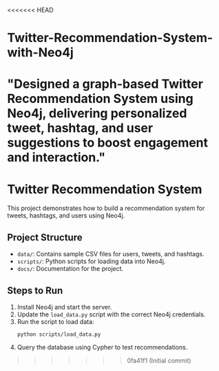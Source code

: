 <<<<<<< HEAD
# Twitter-Recommendation-System-with-Neo4j
"Designed a graph-based Twitter Recommendation System using Neo4j, delivering personalized tweet, hashtag, and user suggestions to boost engagement and interaction."
=======
# Twitter Recommendation System

This project demonstrates how to build a recommendation system for tweets, hashtags, and users using Neo4j.

## Project Structure
- `data/`: Contains sample CSV files for users, tweets, and hashtags.
- `scripts/`: Python scripts for loading data into Neo4j.
- `docs/`: Documentation for the project.

## Steps to Run
1. Install Neo4j and start the server.
2. Update the `load_data.py` script with the correct Neo4j credentials.
3. Run the script to load data:
   ```
   python scripts/load_data.py
   ```
4. Query the database using Cypher to test recommendations.
>>>>>>> 0fa41f1 (Initial commit)
